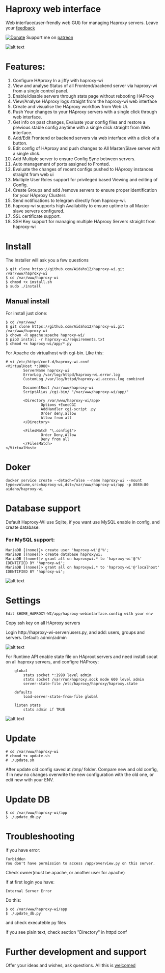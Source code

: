 # Haproxy web interface
Web interface(user-frendly web GUI) for managing Haproxy servers. Leave your [feedback](https://github.com/Aidaho12/haproxy-wi/issues)

[![Donate](https://img.shields.io/badge/PayPal-Donate-brightgreen.svg)](https://www.paypal.com/cgi-bin/webscr?cmd=_donations&business=5XVQTMKQS57NE&lc=US&Z3JncnB0=)
Support me on [patreon](https://www.patreon.com/haproxy_wi/overview)

![alt text](image/haproxy-wi-config-show.jpeg "Show config page")

# Features:
1.	Configure HAproxy In a jiffy with haproxy-wi
2.	View and analyse Status of all Frontend/backend server via haproxy-wi from a single control panel.
3.	Enable/disable servers through stats page without rebooting HAProxy
4.	View/Analyse HAproxy logs straight from the haproxy-wi web interface
5.	Create and visualise the HAproxy workflow from Web Ui.
6.	Push Your changes to your HAproxy servers with a single click through web interface.
7.	Get info on past changes, Evaluate your config files and restore a previous stable config anytime with a single click straight from Web interface.
8.	Add/Edit Frontend or backend servers via web interface with a click of a button.
9.	Edit config of HAproxy and push changes to All Master/Slave server with a single click.
10.	Add Multiple server to ensure Config Sync between servers.
11.	Auto management of ports assigned to Fronted. 
12.	Evaluate the changes of recent configs pushed to HAproxy instances straight from web ui
13.	Multiple User Roles support for privileged based Viewing and editing of Config.
14.	Create Groups and add /remove servers to ensure proper identification for your HAproxy Clusters
15.	Send notifications to telegram directly from haproxy-wi.
16.	haproxy-wi supports high Availability to ensure uptime to all Master slave servers configured.
17.	SSL certificate support.
18.	SSH Key support for managing multiple HAproxy Servers straight from haproxy-wi


# Install
The installer will ask you a few questions
```
$ git clone https://github.com/Aidaho12/haproxy-wi.git /var/www/haproxy-wi
$ cd /var/www/haproxy-wi
$ chmod +x install.sh
$ sudo ./install
```
## Manual install
For install just clone:
```
$ cd /var/www/
$ git clone https://github.com/Aidaho12/haproxy-wi.git /var/www/haproxy-wi
$ chown -R apache:apache haproxy-wi/
$ pip3 install -r haproxy-wi/requirements.txt 
$ chmod +x haproxy-wi/app/*.py 
```

For Apache do virtualhost with cgi-bin. Like this:
```
# vi /etc/httpd/conf.d/haproxy-wi.conf 
<VirtualHost *:8080>
        ServerName haproxy-wi
        ErrorLog /var/log/httpd/haproxy-wi.error.log
        CustomLog /var/log/httpd/haproxy-wi.access.log combined

        DocumentRoot /var/www/haproxy-wi
        ScriptAlias /cgi-bin/ "/var/www/haproxy-wi/app/"

        <Directory /var/www/haproxy-wi/app>
                Options +ExecCGI
                AddHandler cgi-script .py
                Order deny,allow
                Allow from all
        </Directory>
		
		<FilesMatch "\.config$">
                Order Deny,Allow
                Deny from all
        </FilesMatch>
</VirtualHost>
```
# Doker
```
docker service create --detach=false --name haproxy-wi --mount type=volume,src=haproxy-wi,dst=/var/www/haproxy-wi/app -p 8080:80 aidaho/haproxy-wi
```

# Database support

Default Haproxy-WI use Sqlite, if you want use MySQL enable in config, and create database:

### For MySQL support:
```
MariaDB [(none)]> create user 'haproxy-wi'@'%';
MariaDB [(none)]> create database haproxywi;
MariaDB [(none)]> grant all on haproxywi.* to 'haproxy-wi'@'%' IDENTIFIED BY 'haproxy-wi';
MariaDB [(none)]> grant all on haproxywi.* to 'haproxy-wi'@'localhost' IDENTIFIED BY 'haproxy-wi';
```
![alt text](image/haproxy-wi-overview.jpeg "Overview page")

# Settings
```
Edit $HOME_HAPROXY-WI/app/haproxy-webintarface.config with your env
```
Copy ssh key on all HAproxy servers

Login http://haproxy-wi-server/users.py, and add: users, groups and servers. Default: admin/admin

![alt text](image/haproxy-wi-admin-area.jpeg "Admin area")

For Runtime API enable state file on HAproxt servers and need install socat on all haproxy servers, and configre HAProxy:
```
    global
		stats socket *:1999 level admin 
		stats socket /var/run/haproxy.sock mode 600 level admin
		server-state-file /etc/haproxy/haproxy/haproxy.state
		
    defaults
		load-server-state-from-file global
		
	listen stats 
		stats admin if TRUE 
   ```
![alt text](image/haproxy-wi-logs.jpeg "View logs page")

# Update
```
# cd /var/www/haproxy-wi
# chmod +x update.sh
# ./update.sh
```

After update old config saved at /tmp/ folder. Compare new and old config, if in new no changes overwrite the new configuration with the old one, or edit new with your ENV.

# Update DB
```
$ cd /var/www/haproxy-wi/app
$ ./update_db.py
```
# Troubleshooting
If you have error:
```
Forbidden
You don't have permission to access /app/overview.py on this server. 
```

Check owner(must be apache, or another user for apache)

If at first login you have:
```
Internal Server Error
```

Do this:
```
$ cd /var/www/haproxy-wi/app
$ ./update_db.py
```
and check executeble py files

If you see plain text, check section "Directory" in httpd conf

# Further development and support

Offer your ideas and wishes, ask questions. All this is [welcomed](https://github.com/Aidaho12/haproxy-wi/issues)


